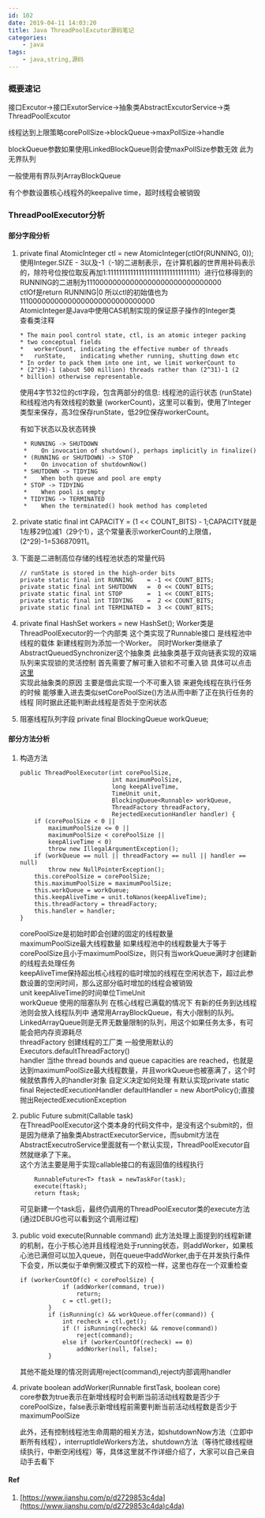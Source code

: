 ```yaml
---
id: 102
date: 2019-04-11 14:03:20
title: Java ThreadPoolExcutor源码笔记
categories:
    - java
tags: 
    - java,string,源码
---
```


### 概要速记
接口Excutor->接口ExutorService->抽象类AbstractExcutorService->类ThreadPoolExcutor

线程达到上限策略corePollSize->blockQueue->maxPollSize->handle

blockQueue参数如果使用LinkedBlockQueue则会使maxPollSize参数无效 此为无界队列

一般使用有界队列ArrayBlockQueue

有个参数设置核心线程外的keepalive time，超时线程会被销毁 

### ThreadPoolExecutor分析
#### 部分字段分析

1. private final AtomicInteger ctl = new AtomicInteger(ctlOf(RUNNING, 0));   
    使用Integer.SIZE - 3以及-1（-1的二进制表示，在计算机器的世界用补码表示的，除符号位按位取反再加1:11111111111111111111111111111111）进行位移得到的RUNNING的二进制为11100000000000000000000000000000    
    ctlOf是return RUNNING|0 所以ctl的初始值也为11100000000000000000000000000000    
    AtomicInteger是Java中使用CAS机制实现的保证原子操作的Integer类  
    查看类注释    

    ```
    * The main pool control state, ctl, is an atomic integer packing
    * two conceptual fields
    *   workerCount, indicating the effective number of threads
    *   runState,    indicating whether running, shutting down etc
    * In order to pack them into one int, we limit workerCount to
    * (2^29)-1 (about 500 million) threads rather than (2^31)-1 (2
    * billion) otherwise representable. 
    ```    

    使用4字节32位的ctl字段，包含两部分的信息: 线程池的运行状态 (runState) 和线程池内有效线程的数量 (workerCount)，这里可以看到，使用了Integer类型来保存，高3位保存runState，低29位保存workerCount。

    有如下状态以及状态转换
    
    ```
     * RUNNING -> SHUTDOWN
     *    On invocation of shutdown(), perhaps implicitly in finalize()
     * (RUNNING or SHUTDOWN) -> STOP
     *    On invocation of shutdownNow()
     * SHUTDOWN -> TIDYING
     *    When both queue and pool are empty
     * STOP -> TIDYING
     *    When pool is empty
     * TIDYING -> TERMINATED
     *    When the terminated() hook method has completed
    ```

2. private static final int CAPACITY   = (1 << COUNT_BITS) - 1;CAPACITY就是1左移29位减1（29个1），这个常量表示workerCount的上限值，(2^29)-1=536870911。

3. 下面是二进制高位存储的线程池状态的常量代码

    ```
    // runState is stored in the high-order bits
    private static final int RUNNING    = -1 << COUNT_BITS;
    private static final int SHUTDOWN   =  0 << COUNT_BITS;
    private static final int STOP       =  1 << COUNT_BITS;
    private static final int TIDYING    =  2 << COUNT_BITS;
    private static final int TERMINATED =  3 << COUNT_BITS;
    ```

4. private final HashSet<Worker> workers = new HashSet<Worker>();
    Worker类是ThreadPoolExecutor的一个内部类 这个类实现了Runnable接口 是线程池中线程的载体 新建线程则为添加一个Worker。
    同时Worker类继承了AbstractQueuedSynchronizer这个抽象类
    此抽象类基于双向链表实现的双端队列来实现锁的灵活控制
    首先需要了解可重入锁和不可重入锁 具体可以点击[这里](https://blog.csdn.net/rickiyeat/article/details/78314451)   
    实现此抽象类的原因 主要是借此实现一个不可重入锁 来避免线程在执行任务的时候 能够重入进去类似setCorePoolSize()方法从而中断了正在执行任务的线程
    同时据此还能判断此线程是否处于空闲状态


5. 阻塞线程队列字段
private final BlockingQueue<Runnable> workQueue;

#### 部分方法分析
1. 构造方法

    ```
    public ThreadPoolExecutor(int corePoolSize,
                              int maximumPoolSize,
                              long keepAliveTime,
                              TimeUnit unit,
                              BlockingQueue<Runnable> workQueue,
                              ThreadFactory threadFactory,
                              RejectedExecutionHandler handler) {
        if (corePoolSize < 0 ||
            maximumPoolSize <= 0 ||
            maximumPoolSize < corePoolSize ||
            keepAliveTime < 0)
            throw new IllegalArgumentException();
        if (workQueue == null || threadFactory == null || handler == null)
            throw new NullPointerException();
        this.corePoolSize = corePoolSize;
        this.maximumPoolSize = maximumPoolSize;
        this.workQueue = workQueue;
        this.keepAliveTime = unit.toNanos(keepAliveTime);
        this.threadFactory = threadFactory;
        this.handler = handler;
    }
    ```

    corePoolSize是初始时即会创建的固定的线程数量  
    maximumPoolSize最大线程数量 如果线程池中的线程数量大于等于corePoolSize且小于maximumPoolSize，则只有当workQueue满时才创建新的线程去处理任务  
    keepAliveTime保持超出核心线程的临时增加的线程在空闲状态下，超过此参数设置的空闲时间，那么这部分临时增加的线程会被销毁  
    unit keepAliveTime的时间单位TimeUnit  
    workQueue 使用的阻塞队列 在核心线程已满载的情况下 有新的任务到达线程池则会放入线程队列中 通常用ArrayBlockQueue，有大小限制的队列。LinkedArrayQueue则是无界无数量限制的队列，用这个如果任务太多，有可能会把内存资源耗尽  
    threadFactory 创建线程的工厂类 一般使用默认的Executors.defaultThreadFactory()  
    handler 当the thread bounds and queue capacities are reached，也就是达到maximumPoolSize最大线程数量，并且workQueue也被塞满了，这个时候就依靠传入的handler对象 自定义决定如何处理 有默认实现private static final RejectedExecutionHandler defaultHandler = new AbortPolicy();直接抛出RejectedExecutionException  

2. public <T> Future<T> submit(Callable<T> task)  
    在ThreadPoolExecutor这个类本身的代码文件中，是没有这个submit的，但是因为继承了抽象类AbstractExecutorService，而submit方法在AbstractExecutroService里面就有一个默认实现，ThreadPoolExecutor自然就继承了下来。   
    这个方法主要是用于实现callable接口的有返回值的线程执行   

    ```
        RunnableFuture<T> ftask = newTaskFor(task);
        execute(ftask);
        return ftask;
    ```

    可见新建一个task后，最终仍调用的ThreadPoolExecutor类的execute方法(通过DEBUG也可以看到这个调用过程)  

3. public void execute(Runnable command)
    此方法处理上面提到的线程新建的机制，在小于核心池并且线程池处于running状态，则addWorker，如果核心池已满但可以加入queue，则在queue中addWorker,由于在并发执行条件下会变，所以类似于单例懒汉模式下的双检一样，这里也存在一个双重检查

    ```
    if (workerCountOf(c) < corePoolSize) {
                if (addWorker(command, true))
                    return;
                c = ctl.get();
            }
            if (isRunning(c) && workQueue.offer(command)) {
                int recheck = ctl.get();
                if (! isRunning(recheck) && remove(command))
                    reject(command);
                else if (workerCountOf(recheck) == 0)
                    addWorker(null, false);
            }
    ```

    其他不能处理的情况则调用reject(command),reject内部调用handler  

4. private boolean addWorker(Runnable firstTask, boolean core)   
    core参数为true表示在新增线程时会判断当前活动线程数是否少于corePoolSize，false表示新增线程前需要判断当前活动线程数是否少于maximumPoolSize

    此外，还有控制线程池生命周期的相关方法，如shutdownNow方法（立即中断所有线程），interruptIdleWorkers方法，shutdown方法（等待忙碌线程继续执行，中断空闲线程）等，具体这里就不作详细介绍了，大家可以自己亲自动手去看下

#### Ref
1. [https://www.jianshu.com/p/d2729853c4da](https://www.jianshu.com/p/d2729853c4da)c4da)